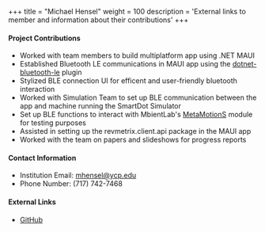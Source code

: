 +++
title = "Michael Hensel"
weight = 100
description = 'External links to member and information about their contributions'
+++

#### Project Contributions
- Worked with team members to build multiplatform app using .NET MAUI
- Established Bluetooth LE communications in MAUI app using the [dotnet-bluetooth-le](https://github.com/dotnet-bluetooth-le/dotnet-bluetooth-le) plugin
- Stylized BLE connection UI for efficent and user-friendly bluetooth interaction
- Worked with Simulation Team to set up BLE communication between the app and machine running the SmartDot Simulator
- Set up BLE functions to interact with MbientLab's [MetaMotionS](https://mbientlab.com/metamotions/) module for testing purposes
- Assisted in setting up the revmetrix.client.api package in the MAUI app
- Worked with the team on papers and slideshows for progress reports

#### Contact Information
- Institution Email: mhensel@ycp.edu
- Phone Number: (717) 742-7468

#### External Links
- [GitHub](https://github.com/mhensel1)

